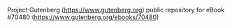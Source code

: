 Project Gutenberg (https://www.gutenberg.org) public repository for
eBook #70480 (https://www.gutenberg.org/ebooks/70480)
